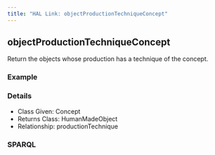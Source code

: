 ```yaml
---
title: "HAL Link: objectProductionTechniqueConcept"
---
```


## objectProductionTechniqueConcept

Return the objects whose production has a technique of the concept.

### Example




### Details

* Class Given: Concept
* Returns Class: HumanMadeObject
* Relationship: productionTechnique


### SPARQL
```

```

